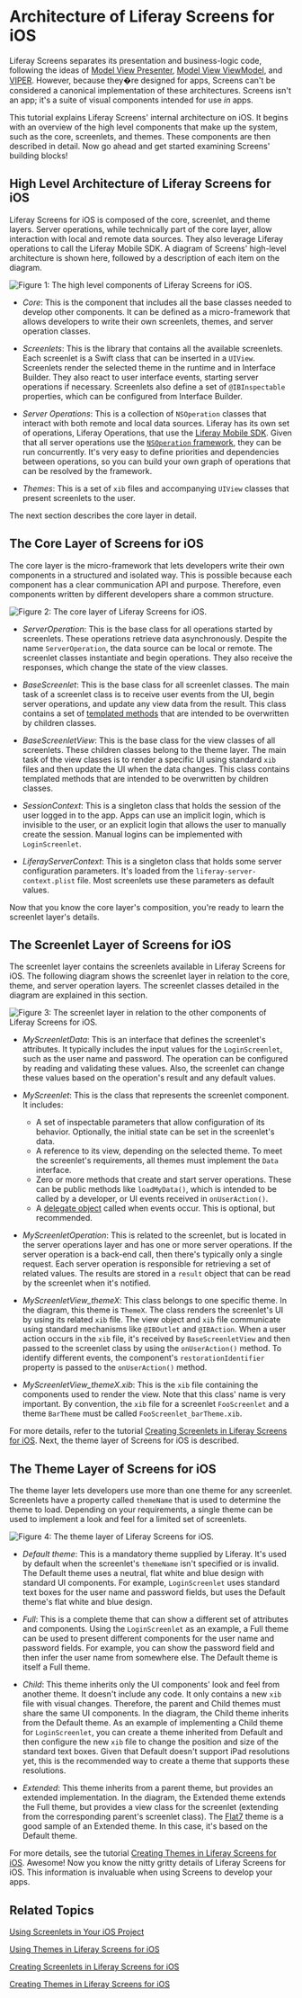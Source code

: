# Architecture of Liferay Screens for iOS [](id=architecture-of-liferay-screens-for-ios)

Liferay Screens separates its presentation and business-logic code, following 
the ideas of [Model View Presenter](http://en.wikipedia.org/wiki/Model-view-presenter), 
[Model View ViewModel](http://en.wikipedia.org/wiki/Model_View_ViewModel), and 
[VIPER](http://www.objc.io/issue-13/viper.html). However, because they�re 
designed for apps, Screens can't be considered a canonical implementation of 
these architectures. Screens isn't an app; it's a suite of visual components 
intended for use *in* apps. 

This tutorial explains Liferay Screens' internal architecture on iOS. It begins 
with an overview of the high level components that make up the system, 
such as the core, screenlets, and themes. These components are then described in 
detail. Now go ahead and get started examining Screens' building blocks! 

## High Level Architecture of Liferay Screens for iOS [](id=high-level-architecture-of-liferay-screens-for-ios)

Liferay Screens for iOS is composed of the core, screenlet, and theme layers. 
Server operations, while technically part of the core layer, allow interaction 
with local and remote data sources. They also leverage Liferay operations to 
call the Liferay Mobile SDK. A diagram of Screens' high-level architecture is 
shown here, followed by a description of each item on the diagram.

![Figure 1: The high level components of Liferay Screens for iOS.](../../images/screens-ios-architecture-01.png)

- *Core*: This is the component that includes all the base classes needed to
  develop other components. It can be defined as a micro-framework that allows
  developers to write their own screenlets, themes, and server operation 
  classes. 

- *Screenlets*: This is the library that contains all the available screenlets.
  Each screenlet is a Swift class that can be inserted in a `UIView`. Screenlets
  render the selected theme in the runtime and in Interface Builder. They also 
  react to user interface events, starting server operations if necessary.
  Screenlets also define a set of `@IBInspectable` properties, which can be
  configured from Interface Builder.

- *Server Operations*: This is a collection of `NSOperation` classes that
  interact with both remote and local data sources. Liferay has its own set of
  operations, Liferay Operations, that use the [Liferay Mobile SDK](/tutorials/-/knowledge_base/6-2/invoking-liferay-services-in-your-ios-app).
  Given that all server operations use the [`NSOperation` framework](https://developer.apple.com/library/mac/documentation/General/Conceptual/ConcurrencyProgrammingGuide/OperationObjects/OperationObjects.html#//apple_ref/doc/uid/TP40008091-CH101-SW1),
  they can be run concurrently. It's very easy to define priorities and
  dependencies between operations, so you can build your own graph of operations
  that can be resolved by the framework.

- *Themes*: This is a set of `xib` files and accompanying `UIView` classes that
  present screenlets to the user.

The next section describes the core layer in detail.

## The Core Layer of Screens for iOS [](id=the-core-layer-of-screens-for-ios)

The core layer is the micro-framework that lets developers write their own 
components in a structured and isolated way. This is possible because each 
component has a clear communication API and purpose. Therefore, even components 
written by different developers share a common structure. 

![Figure 2: The core layer of Liferay Screens for iOS.](../../images/screens-ios-architecture-02.png)

- *ServerOperation*: This is the base class for all operations started by 
  screenlets. These operations retrieve data asynchronously. Despite the name
  `ServerOperation`, the data source can be local or remote. The screenlet 
  classes instantiate and begin operations. They also receive the responses, 
  which change the state of the view classes.

- *BaseScreenlet*: This is the base class for all screenlet classes. The main
  task of a screenlet class is to receive user events from the UI, begin server 
  operations, and update any view data from the result. This class contains a 
  set of [templated methods](http://www.oodesign.com/template-method-pattern.html) 
  that are intended to be overwritten by children classes.

- *BaseScreenletView*: This is the base class for the view classes of all 
  screenlets. These children classes belong to the theme layer. The main task of
  the view classes is to render a specific UI using standard `xib` files and 
  then update the UI when the data changes. This class contains templated 
  methods that are intended to be overwritten by children classes.

- *SessionContext*: This is a singleton class that holds the session of the user
  logged in to the app. Apps can use an implicit login, which is invisible to 
  the user, or an explicit login that allows the user to manually create the 
  session. Manual logins can be implemented with `LoginScreenlet`.

- *LiferayServerContext*: This is a singleton class that holds some server
  configuration parameters. It's loaded from the `liferay-server-context.plist`
  file. Most screenlets use these parameters as default values.

Now that you know the core layer's composition, you're ready to learn the 
screenlet layer's details. 

## The Screenlet Layer of Screens for iOS [](id=the-screenlet-layer-of-screens-for-ios)

The screenlet layer contains the screenlets available in Liferay Screens for
iOS. The following diagram shows the screenlet layer in relation to the core,
theme, and server operation layers. The screenlet classes detailed in the
diagram are explained in this section. 

![Figure 3: The screenlet layer in relation to the other components of Liferay Screens for iOS.](../../images/screens-ios-architecture-03.png)

- *MyScreenletData*: This is an interface that defines the screenlet's 
  attributes. It typically includes the input values for the `LoginScreenlet`, 
  such as the user name and password. The operation can be configured by reading 
  and validating these values. Also, the screenlet can change these values based 
  on the operation's result and any default values. 

- *MyScreenlet*: This is the class that represents the screenlet component. It
  includes: 

    - A set of inspectable parameters that allow configuration of its behavior. 
      Optionally, the initial state can be set in the screenlet's data. 
    - A reference to its view, depending on the selected theme. To meet the 
      screenlet's requirements, all themes must implement the `Data` interface. 
    - Zero or more methods that create and start server operations. These can be 
      public methods like `loadMyData()`, which is intended to be called by a 
      developer, or UI events received in `onUserAction()`. 
    - A [delegate object](https://developer.apple.com/library/ios/documentation/general/conceptual/DevPedia-CocoaCore/Delegation.html)
      called when events occur. This is optional, but recommended. 

- *MyScreenletOperation*: This is related to the screenlet, but is located in 
  the server operations layer and has one or more server operations. If the 
  server operation is a back-end call, then there's typically only a single 
  request. Each server operation is responsible for retrieving a set of related 
  values. The results are stored in a `result` object that can be read by the 
  screenlet when it's notified. 

- *MyScreenletView_themeX*: This class belongs to one specific theme. In the
  diagram, this theme is `ThemeX`. The class renders the screenlet's UI by using 
  its related `xib` file. The view object and `xib` file communicate using
  standard mechanisms like `@IBOutlet` and `@IBAction`. When a user action 
  occurs in the `xib` file, it's received by `BaseScreenletView` and then passed 
  to the screenlet class by using the `onUserAction()` method. To identify 
  different events, the component's `restorationIdentifier` property is passed 
  to the `onUserAction()` method. 

- *MyScreenletView_themeX.xib*: This is the `xib` file containing the components 
  used to render the view. Note that this class' name is very important. By 
  convention, the `xib` file for a screenlet `FooScreenlet` and a theme 
  `BarTheme` must be called `FooScreenlet_barTheme.xib`. 

For more details, refer to the tutorial 
[Creating Screenlets in Liferay Screens for iOS](/tutorials/-/knowledge_base/6-2/creating-screenlets-in-liferay-screens-for-ios). 
Next, the theme layer of Screens for iOS is described. 

## The Theme Layer of Screens for iOS [](id=the-theme-layer-of-screens-for-ios)

The theme layer lets developers use more than one theme for any screenlet. 
Screenlets have a property called `themeName` that is used to determine the 
theme to load. Depending on your requirements, a single theme can be used to
implement a look and feel for a limited set of screenlets. 

![Figure 4: The theme layer of Liferay Screens for iOS.](../../images/screens-ios-architecture-04.png)

- *Default theme*: This is a mandatory theme supplied by Liferay. It's used by 
  default when the screenlet's `themeName` isn't specified or is invalid. The 
  Default theme uses a neutral, flat white and blue design with standard UI 
  components. For example, `LoginScreenlet` uses standard text boxes for the 
  user name and password fields, but uses the Default theme's flat white and 
  blue design. 

- *Full*: This is a complete theme that can show a different set of attributes
  and components. Using the `LoginScreenlet` as an example, a Full theme can be
  used to present different components for the user name and password fields. 
  For example, you can show the password field and then infer the user name from
  somewhere else. The Default theme is itself a Full theme.

- *Child*: This theme inherits only the UI components' look and feel from 
  another theme. It doesn't include any code. It only contains a new `xib` file
  with visual changes. Therefore, the parent and Child themes must share the 
  same UI components. In the diagram, the Child theme inherits from the Default 
  theme. As an example of implementing a Child theme for `LoginScreenlet`, you 
  can create a theme inherited from Default and then configure the new `xib` 
  file to change the position and size of the standard text boxes. Given that 
  Default doesn't support iPad resolutions yet, this is the recommended way to 
  create a theme that supports these resolutions.

- *Extended*: This theme inherits from a parent theme, but provides an extended 
  implementation. In the diagram, the Extended theme extends the Full theme, but 
  provides a view class for the screenlet (extending from the corresponding 
  parent's screenlet class). The [Flat7](https://github.com/liferay/liferay-screens/tree/master/ios/Library/Themes/Flat7)
  theme is a good sample of an Extended theme. In this case, it's based on the
  Default theme.

For more details, see the tutorial [Creating Themes in Liferay Screens for iOS](/tutorials/-/knowledge_base/6-2/creating-themes-in-liferay-screens-for-ios). 
Awesome! Now you know the nitty gritty details of Liferay Screens for iOS. This 
information is invaluable when using Screens to develop your apps. 

## Related Topics [](id=related-topics)

[Using Screenlets in Your iOS Project](/tutorials/-/knowledge_base/6-2/using-screenlets-in-your-ios-project)

[Using Themes in Liferay Screens for iOS](/tutorials/-/knowledge_base/6-2/using-themes-in-liferay-screens-for-ios)

[Creating Screenlets in Liferay Screens for iOS](/tutorials/-/knowledge_base/6-2/creating-screenlets-in-liferay-screens-for-ios)

[Creating Themes in Liferay Screens for iOS](/tutorials/-/knowledge_base/6-2/creating-themes-in-liferay-screens-for-ios)
